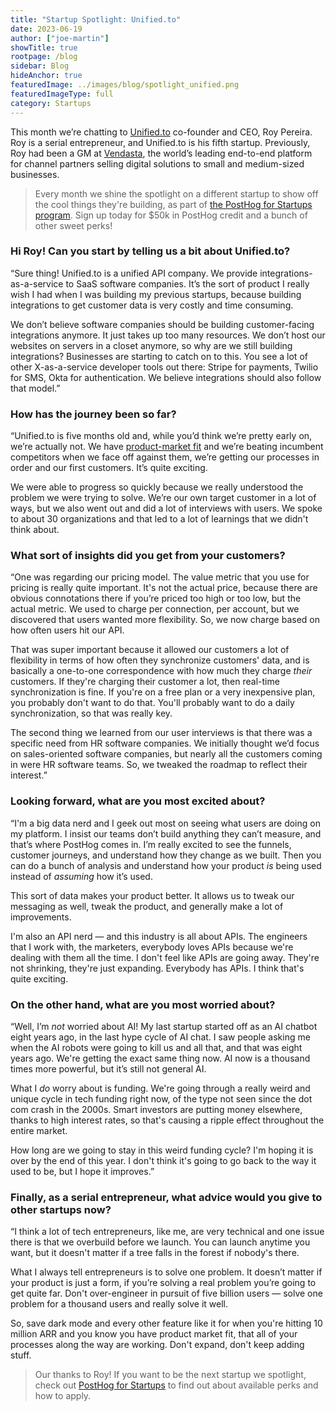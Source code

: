 ```yaml
---
title: "Startup Spotlight: Unified.to"
date: 2023-06-19
author: ["joe-martin"]
showTitle: true
rootpage: /blog
sidebar: Blog
hideAnchor: true
featuredImage: ../images/blog/spotlight_unified.png
featuredImageType: full
category: Startups
---
```

This month we’re chatting to [Unified.to](https://unified.to/) co-founder and CEO, Roy Pereira. Roy is a serial entrepreneur, and Unified.to is his fifth startup. Previously, Roy had been a GM at [Vendasta](/customers/vendasta), the world’s leading end-to-end platform for channel partners selling digital solutions to small and medium-sized businesses.

> Every month we shine the spotlight on a different startup to show off the cool things they're building, as part of [the PostHog for Startups program](/startups). Sign up today for $50k in PostHog credit and a bunch of other sweet perks!

### Hi Roy! Can you start by telling us a bit about Unified.to?
“Sure thing! Unified.to is a unified API company. We provide integrations-as-a-service to SaaS software companies. It’s the sort of product I really wish I had when I was building my previous startups, because building integrations to get customer data is very costly and time consuming.

We don’t believe software companies should be building customer-facing integrations anymore. It just takes up too many resources. We don’t host our websites on servers in a closet anymore, so why are we still building integrations? Businesses are starting to catch on to this. You see a lot of other X-as-a-service developer tools out there: Stripe for payments, Twilio for SMS, Okta for authentication. We believe integrations should also follow that model.”

### How has the journey been so far?
“Unified.to is five months old and, while you’d think we’re pretty early on, we’re actually not. We have [product-market fit](/blog/product-market-fit-game) and we’re beating incumbent competitors when we face off against them, we’re getting our processes in order and our first customers. It’s quite exciting.

We were able to progress so quickly because we really understood the problem we were trying to solve. We’re our own target customer in a lot of ways, but we also went out and did a lot of interviews with users. We spoke to about 30 organizations and that led to a lot of learnings that we didn't think about. 

### What sort of insights did you get from your customers?
“One was regarding our pricing model. The value metric that you use for pricing is really quite important. It's not the actual price, because there are obvious connotations there if you’re priced too high or too low, but the actual metric. We used to charge per connection, per account, but we discovered that users wanted more flexibility. So, we now charge based on how often users hit our API. 

That was super important because it allowed our customers a lot of flexibility in terms of how often they synchronize customers' data, and is basically a one-to-one correspondence with how much they charge _their_ customers. If they're charging their customer a lot, then real-time synchronization is fine. If you're on a free plan or a very inexpensive plan, you probably don't want to do that. You'll probably want to do a daily synchronization, so that was really key.

The second thing we learned from our user interviews is that there was a specific need from HR software companies. We initially thought we’d focus on sales-oriented software companies, but nearly all the customers coming in were HR software teams. So, we tweaked the roadmap to reflect their interest.”

### Looking forward, what are you most excited about?
“I'm a big data nerd and I geek out most on seeing what users are doing on my platform. I insist our teams don’t build anything they can’t measure, and that’s where PostHog comes in. I’m really excited to see the funnels, customer journeys, and understand how they change as we built. Then you can do a bunch of analysis and understand how your product _is_ being used instead of _assuming_ how it’s used.

This sort of data makes your product better. It allows us to tweak our messaging as well, tweak the product, and generally make a lot of improvements. 

I'm also an API nerd — and this industry is all about APIs. The engineers that I work with, the marketers, everybody loves APIs because we're dealing with them all the time. I don't feel like APIs are going away. They're not shrinking, they're just expanding. Everybody has APIs. I think that's quite exciting.

### On the other hand, what are you most worried about?
“Well, I’m _not_ worried about AI! My last startup started off as an AI chatbot eight years ago, in the last hype cycle of AI chat. I saw people asking me when the AI robots were going to kill us and all that, and that was eight years ago. We're getting the exact same thing now. AI now is a thousand times more powerful, but it’s still not general AI.

What I _do_ worry about is funding. We're going through a really weird and unique cycle in tech funding right now, of the type not seen since the dot com crash in the 2000s. Smart investors are putting money elsewhere, thanks to high interest rates, so that's causing a ripple effect throughout the entire market.

How long are we going to stay in this weird funding cycle? I'm hoping it is over by the end of this year. I don't think it's going to go back to the way it used to be, but I hope it improves.”

### Finally, as a serial entrepreneur, what advice would you give to other startups now?
“I think a lot of tech entrepreneurs, like me, are very technical and one issue there is that we overbuild before we launch. You can launch anytime you want, but it doesn't matter if a tree falls in the forest if nobody's there. 

What I always tell entrepreneurs is to solve one problem. It doesn’t matter if your product is just a form, if you’re solving a real problem you’re going to get quite far. Don't over-engineer in pursuit of five billion users — solve one problem for a thousand users and really solve it well. 

So, save dark mode and every other feature like it for when you're hitting 10 million ARR and you know you have product market fit, that all of your processes along the way are working. Don't expand, don't keep adding stuff.

> Our thanks to Roy! If you want to be the next startup we spotlight, check out [PostHog for Startups](/startups) to find out about available perks and how to apply.
